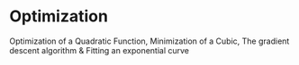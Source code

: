 # Optimization
Optimization of a Quadratic Function, Minimization of a Cubic, The gradient descent algorithm &amp; Fitting an exponential curve
